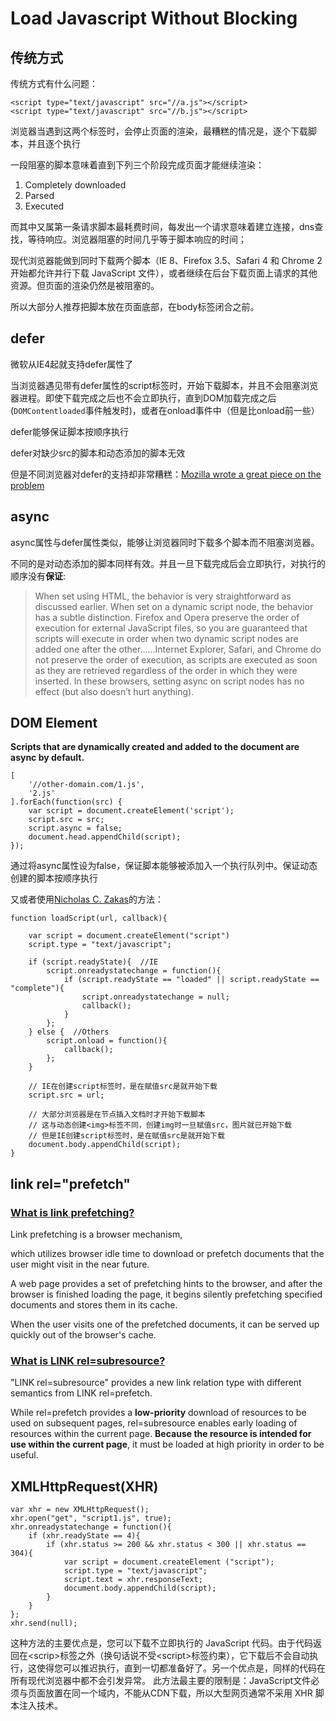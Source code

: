 # Load Javascript Without Blocking

## 传统方式

传统方式有什么问题：

```
<script type="text/javascript" src="//a.js"></script>
<script type="text/javascript" src="//b.js"></script>
```

浏览器当遇到这两个标签时，会停止页面的渲染，最糟糕的情况是，逐个下载脚本，并且逐个执行

一段阻塞的脚本意味着直到下列三个阶段完成页面才能继续渲染：

1. Completely downloaded
2. Parsed
3. Executed

而其中又属第一条请求脚本最耗费时间，每发出一个请求意味着建立连接，dns查找，等待响应。浏览器阻塞的时间几乎等于脚本响应的时间；

现代浏览器能做到同时下载两个脚本（IE 8、Firefox 3.5、Safari 4 和 Chrome 2 开始都允许并行下载 JavaScript 文件），或者继续在后台下载页面上请求的其他资源。但页面的渲染仍然是被阻塞的。

所以大部分人推荐把脚本放在页面底部，在body标签闭合之前。

## defer

微软从IE4起就支持defer属性了

当浏览器遇见带有defer属性的script标签时，开始下载脚本，并且不会阻塞浏览器进程。即使下载完成之后也不会立即执行，直到DOM加载完成之后(`DOMContentloaded`事件触发时)，或者在onload事件中（但是比onload前一些）

defer能够保证脚本按顺序执行

defer对缺少src的脚本和动态添加的脚本无效

但是不同浏览器对defer的支持却非常糟糕：[Mozilla wrote a great piece on the problem](https://hacks.mozilla.org/2009/06/defer/)

## async

async属性与defer属性类似，能够让浏览器同时下载多个脚本而不阻塞浏览器。

不同的是对动态添加的脚本同样有效。并且一旦下载完成后会立即执行，对执行的顺序没有**保证**:

>When set using HTML, the behavior is very straightforward as discussed earlier. When set on a dynamic script node, the behavior has a subtle distinction. Firefox and Opera preserve the order of execution for external JavaScript files, so you are guaranteed that scripts will execute in order when two dynamic script nodes are added one after the other......Internet Explorer, Safari, and Chrome do not preserve the order of execution, as scripts are executed as soon as they are retrieved regardless of the order in which they were inserted. In these browsers, setting async on script nodes has no effect (but also doesn’t hurt anything).

## DOM Element

**Scripts that are dynamically created and added to the document are async by default.**

```
[
    '//other-domain.com/1.js',
    '2.js'
].forEach(function(src) {
    var script = document.createElement('script');
    script.src = src;
    script.async = false;
    document.head.appendChild(script);
});
```

通过将async属性设为false，保证脚本能够被添加入一个执行队列中。保证动态创建的脚本按顺序执行

又或者使用[Nicholas C. Zakas](http://www.nczonline.net/blog/2009/06/23/loading-javascript-without-blocking/)的方法：

```
function loadScript(url, callback){

    var script = document.createElement("script")
    script.type = "text/javascript";

    if (script.readyState){  //IE
        script.onreadystatechange = function(){
            if (script.readyState == "loaded" || script.readyState == "complete"){
                script.onreadystatechange = null;
                callback();
            }
        };
    } else {  //Others
        script.onload = function(){
            callback();
        };
    }

    // IE在创建script标签时，是在赋值src是就开始下载
    script.src = url;

    // 大部分浏览器是在节点插入文档时才开始下载脚本
    // 这与动态创建<img>标签不同，创建img时一旦赋值src，图片就已开始下载
    // 但是IE创建script标签时，是在赋值src是就开始下载
    document.body.appendChild(script);
}
```

## link rel="prefetch"

### [What is link prefetching?](https://developer.mozilla.org/en/docs/Link_prefetching_FAQ#What_is_link_prefetching.3F)

Link prefetching is a browser mechanism, 

which utilizes browser idle time to download or prefetch documents that the user might visit in the near future. 

A web page provides a set of prefetching hints to the browser, and after the browser is finished loading the page, it begins silently prefetching specified documents and stores them in its cache. 

When the user visits one of the prefetched documents, it can be served up quickly out of the browser's cache.

### [What is LINK rel=subresource?](http://www.chromium.org/spdy/link-headers-and-server-hint/link-rel-subresource)

"LINK rel=subresource" provides a new link relation type with different semantics from LINK rel=prefetch.   

While rel=prefetch provides a **low-priority** download of resources to be used on subsequent pages, rel=subresource enables early loading of resources within the current page.  **Because the resource is intended for use within the current page**, it must be loaded at high priority in order to be useful.

## XMLHttpRequest(XHR)

```
var xhr = new XMLHttpRequest();
xhr.open("get", "script1.js", true);
xhr.onreadystatechange = function(){
    if (xhr.readyState == 4){
        if (xhr.status >= 200 && xhr.status < 300 || xhr.status == 304){
            var script = document.createElement ("script");
            script.type = "text/javascript";
            script.text = xhr.responseText;
            document.body.appendChild(script);
        }
    }
};
xhr.send(null);
```

这种方法的主要优点是，您可以下载不立即执行的 JavaScript 代码。由于代码返回在\<scrip\>标签之外（换句话说不受\<script\>标签约束），它下载后不会自动执行，这使得您可以推迟执行，直到一切都准备好了。另一个优点是，同样的代码在所有现代浏览器中都不会引发异常。
此方法最主要的限制是：JavaScript文件必须与页面放置在同一个域内，不能从CDN下载，所以大型网页通常不采用 XHR 脚本注入技术。





